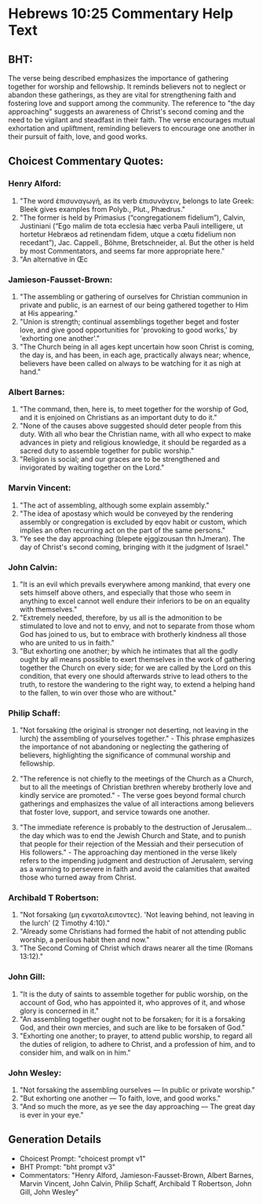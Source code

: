 # Hebrews 10:25 Commentary Help Text

## BHT:
The verse being described emphasizes the importance of gathering together for worship and fellowship. It reminds believers not to neglect or abandon these gatherings, as they are vital for strengthening faith and fostering love and support among the community. The reference to "the day approaching" suggests an awareness of Christ's second coming and the need to be vigilant and steadfast in their faith. The verse encourages mutual exhortation and upliftment, reminding believers to encourage one another in their pursuit of faith, love, and good works.

## Choicest Commentary Quotes:
### Henry Alford:
1. "The word ἐπισυναγωγή, as its verb ἐπισυνάγειν, belongs to late Greek: Bleek gives examples from Polyb., Plut., Phædrus." 
2. "The former is held by Primasius (“congregationem fidelium”), Calvin, Justiniani (“Ego malim de tota ecclesia hæc verba Pauli intelligere, ut hortetur Hebræos ad retinendam fidem, utque a cœtu fidelium non recedant”), Jac. Cappell., Böhme, Bretschneider, al. But the other is held by most Commentators, and seems far more appropriate here."
3. "An alternative in Œc

### Jamieson-Fausset-Brown:
1. "The assembling or gathering of ourselves for Christian communion in private and public, is an earnest of our being gathered together to Him at His appearing."
2. "Union is strength; continual assemblings together beget and foster love, and give good opportunities for 'provoking to good works,' by 'exhorting one another'."
3. "The Church being in all ages kept uncertain how soon Christ is coming, the day is, and has been, in each age, practically always near; whence, believers have been called on always to be watching for it as nigh at hand."

### Albert Barnes:
1. "The command, then, here is, to meet together for the worship of God, and it is enjoined on Christians as an important duty to do it."
2. "None of the causes above suggested should deter people from this duty. With all who bear the Christian name, with all who expect to make advances in piety and religious knowledge, it should be regarded as a sacred duty to assemble together for public worship."
3. "Religion is social; and our graces are to be strengthened and invigorated by waiting together on the Lord."

### Marvin Vincent:
1. "The act of assembling, although some explain assembly."
2. "The idea of apostasy which would be conveyed by the rendering assembly or congregation is excluded by eqov habit or custom, which implies an often recurring act on the part of the same persons."
3. "Ye see the day approaching (blepete ejggizousan thn hJmeran). The day of Christ's second coming, bringing with it the judgment of Israel."

### John Calvin:
1. "It is an evil which prevails everywhere among mankind, that every one sets himself above others, and especially that those who seem in anything to excel cannot well endure their inferiors to be on an equality with themselves."
2. "Extremely needed, therefore, by us all is the admonition to be stimulated to love and not to envy, and not to separate from those whom God has joined to us, but to embrace with brotherly kindness all those who are united to us in faith."
3. "But exhorting one another; by which he intimates that all the godly ought by all means possible to exert themselves in the work of gathering together the Church on every side; for we are called by the Lord on this condition, that every one should afterwards strive to lead others to the truth, to restore the wandering to the right way, to extend a helping hand to the fallen, to win over those who are without."

### Philip Schaff:
1. "Not forsaking (the original is stronger not deserting, not leaving in the lurch) the assembling of yourselves together." - This phrase emphasizes the importance of not abandoning or neglecting the gathering of believers, highlighting the significance of communal worship and fellowship.

2. "The reference is not chiefly to the meetings of the Church as a Church, but to all the meetings of Christian brethren whereby brotherly love and kindly service are promoted." - The verse goes beyond formal church gatherings and emphasizes the value of all interactions among believers that foster love, support, and service towards one another.

3. "The immediate reference is probably to the destruction of Jerusalem... the day which was to end the Jewish Church and State, and to punish that people for their rejection of the Messiah and their persecution of His followers." - The approaching day mentioned in the verse likely refers to the impending judgment and destruction of Jerusalem, serving as a warning to persevere in faith and avoid the calamities that awaited those who turned away from Christ.

### Archibald T Robertson:
1. "Not forsaking (μη εγκαταλειποντες). 'Not leaving behind, not leaving in the lurch' (2 Timothy 4:10)."
2. "Already some Christians had formed the habit of not attending public worship, a perilous habit then and now."
3. "The Second Coming of Christ which draws nearer all the time (Romans 13:12)."

### John Gill:
1. "It is the duty of saints to assemble together for public worship, on the account of God, who has appointed it, who approves of it, and whose glory is concerned in it."
2. "An assembling together ought not to be forsaken; for it is a forsaking God, and their own mercies, and such are like to be forsaken of God."
3. "Exhorting one another; to prayer, to attend public worship, to regard all the duties of religion, to adhere to Christ, and a profession of him, and to consider him, and walk on in him."

### John Wesley:
1. "Not forsaking the assembling ourselves — In public or private worship."
2. "But exhorting one another — To faith, love, and good works."
3. "And so much the more, as ye see the day approaching — The great day is ever in your eye."


## Generation Details
- Choicest Prompt: "choicest prompt v1"
- BHT Prompt: "bht prompt v3"
- Commentators: "Henry Alford, Jamieson-Fausset-Brown, Albert Barnes, Marvin Vincent, John Calvin, Philip Schaff, Archibald T Robertson, John Gill, John Wesley"
